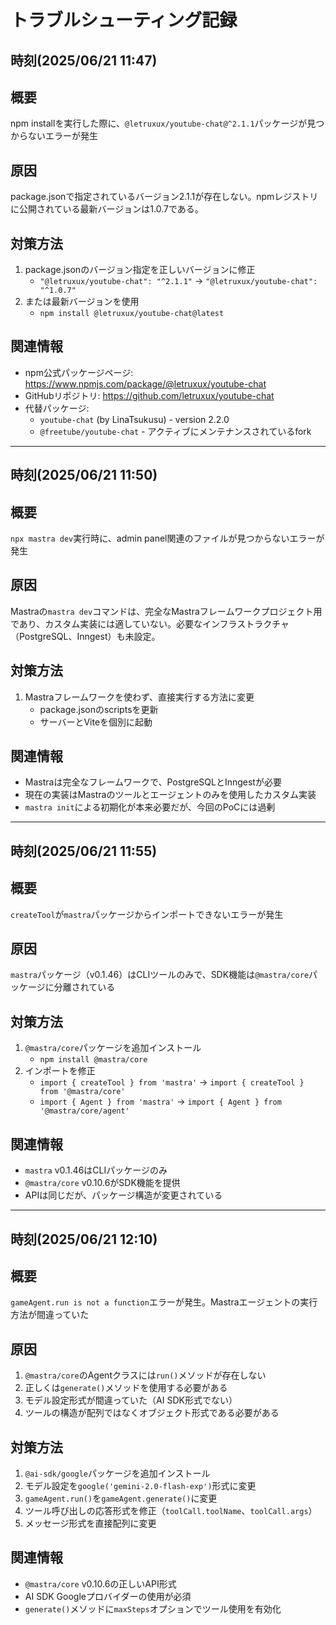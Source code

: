 # トラブルシューティング記録

## 時刻(2025/06/21 11:47)

## 概要
npm installを実行した際に、`@letruxux/youtube-chat@^2.1.1`パッケージが見つからないエラーが発生

## 原因
package.jsonで指定されているバージョン2.1.1が存在しない。npmレジストリに公開されている最新バージョンは1.0.7である。

## 対策方法
1. package.jsonのバージョン指定を正しいバージョンに修正
   - `"@letruxux/youtube-chat": "^2.1.1"` → `"@letruxux/youtube-chat": "^1.0.7"`
2. または最新バージョンを使用
   - `npm install @letruxux/youtube-chat@latest`

## 関連情報
- npm公式パッケージページ: https://www.npmjs.com/package/@letruxux/youtube-chat
- GitHubリポジトリ: https://github.com/letruxux/youtube-chat
- 代替パッケージ:
  - `youtube-chat` (by LinaTsukusu) - version 2.2.0
  - `@freetube/youtube-chat` - アクティブにメンテナンスされているfork

---

## 時刻(2025/06/21 11:50)

## 概要
`npx mastra dev`実行時に、admin panel関連のファイルが見つからないエラーが発生

## 原因
Mastraの`mastra dev`コマンドは、完全なMastraフレームワークプロジェクト用であり、カスタム実装には適していない。必要なインフラストラクチャ（PostgreSQL、Inngest）も未設定。

## 対策方法
1. Mastraフレームワークを使わず、直接実行する方法に変更
   - package.jsonのscriptsを更新
   - サーバーとViteを個別に起動

## 関連情報
- Mastraは完全なフレームワークで、PostgreSQLとInngestが必要
- 現在の実装はMastraのツールとエージェントのみを使用したカスタム実装
- `mastra init`による初期化が本来必要だが、今回のPoCには過剰

---

## 時刻(2025/06/21 11:55)

## 概要
`createTool`が`mastra`パッケージからインポートできないエラーが発生

## 原因
`mastra`パッケージ（v0.1.46）はCLIツールのみで、SDK機能は`@mastra/core`パッケージに分離されている

## 対策方法
1. `@mastra/core`パッケージを追加インストール
   - `npm install @mastra/core`
2. インポートを修正
   - `import { createTool } from 'mastra'` → `import { createTool } from '@mastra/core'`
   - `import { Agent } from 'mastra'` → `import { Agent } from '@mastra/core/agent'`

## 関連情報
- `mastra` v0.1.46はCLIパッケージのみ
- `@mastra/core` v0.10.6がSDK機能を提供
- APIは同じだが、パッケージ構造が変更されている

---

## 時刻(2025/06/21 12:10)

## 概要
`gameAgent.run is not a function`エラーが発生。Mastraエージェントの実行方法が間違っていた

## 原因
1. `@mastra/core`のAgentクラスには`run()`メソッドが存在しない
2. 正しくは`generate()`メソッドを使用する必要がある
3. モデル設定形式が間違っていた（AI SDK形式でない）
4. ツールの構造が配列ではなくオブジェクト形式である必要がある

## 対策方法
1. `@ai-sdk/google`パッケージを追加インストール
2. モデル設定を`google('gemini-2.0-flash-exp')`形式に変更
3. `gameAgent.run()`を`gameAgent.generate()`に変更
4. ツール呼び出しの応答形式を修正（`toolCall.toolName`、`toolCall.args`）
5. メッセージ形式を直接配列に変更

## 関連情報
- `@mastra/core` v0.10.6の正しいAPI形式
- AI SDK Googleプロバイダーの使用が必須
- `generate()`メソッドに`maxSteps`オプションでツール使用を有効化